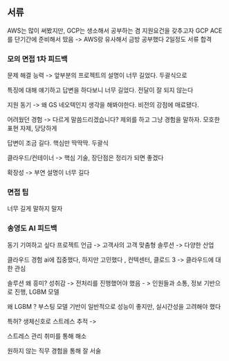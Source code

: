 ## 서류
AWS는 많이 써봤지만, GCP는 생소해서 공부하는 겸 지원요건을 갖추고자
GCP ACE를 단기간에 준비해서 땄음 -> AWS랑 유사해서 금방 공부했다 2일정도
서류 합격
### 모의 면접 1차 피드백
문제 해결 능력 -> 앞부분의 프로젝트의 설명이 너무 길었다. 두괄식으로

특징에 대해 얘기하고 답변을 하다보니 너무 길었다. 전달이 잘 되지 않는다

지원 동기 -> 왜 GS 네오텍인지 생각을 해봐야한다. 비전의 강점에 매료됐다.

어려웠던 경험 -> 다르게 말씀드리겠습니다? 제외를 하고 그냥 경험을 말하자. 모호한 표현 자제, 당당하게

답변이 조금 길다. 핵심만 딱딱딱. 두괄식

클라우드/컨테이너 -> 핵심 기술, 장단점은 정리가 되면 좋겠다

확장성 -> 부연 설명이 너무 길다

### 면접 팁
너무 길게 말하지 말자
### 송영도 AI 피드백

동기
기여하고 싶다
프로젝트 언급 -> 고객사의 고객 맞춤형 솔루션 -> 다양한 산업

클라우드  경험
ai에 집중했다, 하지만 고민했다 , 컨텍센터, 클로드 3 -> 클라우드에 대한 관심

솔루션 왜 흥미?
성취감 -> 전처리를 진행했어야 했음 - > 인원들과 소통, 정보 기반으로 진행, LGBM 모델

왜 LGBM ?
부스팅 모델 기반이 일반적으로 성능이 좋지만, 실시간성을 고려해야 했다

특허?
생체신호로 스트레스 추적 -> 

스트레스 관리
취미를 통해 해소

원하지 않는 직무
경험을 통해 잘 서술